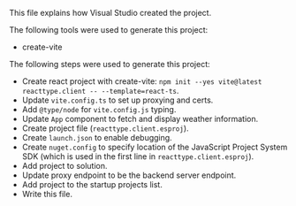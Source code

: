 This file explains how Visual Studio created the project.

The following tools were used to generate this project:
- create-vite

The following steps were used to generate this project:
- Create react project with create-vite: `npm init --yes vite@latest reacttype.client -- --template=react-ts`.
- Update `vite.config.ts` to set up proxying and certs.
- Add `@type/node` for `vite.config.js` typing.
- Update `App` component to fetch and display weather information.
- Create project file (`reacttype.client.esproj`).
- Create `launch.json` to enable debugging.
- Create `nuget.config` to specify location of the JavaScript Project System SDK (which is used in the first line in `reacttype.client.esproj`).
- Add project to solution.
- Update proxy endpoint to be the backend server endpoint.
- Add project to the startup projects list.
- Write this file.
